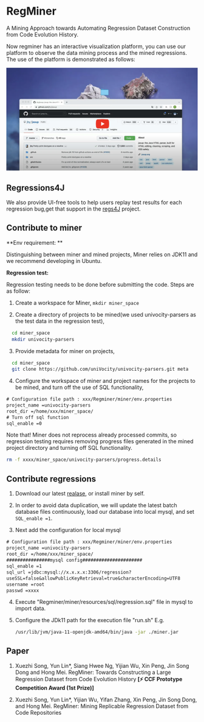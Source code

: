 # RegMiner

A Mining Approach towards Automating Regression Dataset Construction from Code Evolution History.

Now regminer has an interactive visualization platform, you can use our platform to observe the data mining process and
the mined regressions.
The use of the platform is demonstrated as follows:

[![RegMiner Data Platform](https://github.com/SongXueZhi/images/blob/main/regminer/platshow.png)](https://youtu.be/yzcM9Y4unok "RegMiner Data Platform")

## Regressions4J

We also provide UI-free tools to help users replay test results for each regression bug,get that support in
the [regs4J](https://github.com/SongXueZhi/regressions4j) project.

## Contribute to miner

**Env requirement: **

Distinguishing between miner and mined projects, Miner relies on JDK11 and we recommend developing in Ubuntu.

**Regression test:**

Regression testing needs to be done before submitting the code. Steps are as follow:

1. Create a workspace for Miner,
   ``mkdir miner_space``

2. Create a directory of projects to be mined(we used univocity-parsers as the test data in the regression test),

```bash
  cd miner_space
  mkdir univocity-parsers
```

3. Provide metadata for miner on projects,

```bash
  cd miner_space
  git clone https://github.com/uniVocity/univocity-parsers.git meta
```

4. Configure the workspace of miner and project names for the projects to be mined, and turn off the use of SQL
   functionality,

```properties
# Configuration file path : xxx/Regminer/miner/env.properties
project_name =univocity-parsers
root_dir =/home/xxx/miner_space/
# Turn off sql function
sql_enable =0
```

Note that! Miner does not reprocess already processed commits, so regression testing requires removing progress files
generated in the mined project directory and turning off SQL functionality.

```bash
rm -f xxxx/miner_space/univocity-parsers/progress.details
```

## Contribute regressions

1. Download our latest [realase](https://github.com/SongXueZhi/RegMiner/releases), or install miner by self.

2. In order to avoid data duplication, we will update the latest batch database files continuously, load our database
   into local mysql, and set ``SQL_enable =1``.

3. Next add the configuration for local mysql

```properties
# Configuration file path : xxx/Regminer/miner/env.properties
project_name =univocity-parsers
root_dir =/home/xxx/miner_space/
################mysql config######################
sql_enable =1
sql_url =jdbc:mysql://x.x.x.x:3306/regression?useSSL=false&allowPublicKeyRetrieval=true&characterEncoding=UTF8
username =root
passwd =xxxx
```

4. Execute "Regminer/miner/resources/sql/regression.sql" file in mysql to import data.

5. Configure the JDk11 path for the execution file "run.sh"
   E.g.

   ```bash
   /usr/lib/jvm/java-11-openjdk-amd64/bin/java -jar ./miner.jar
   ```

## Paper

1. Xuezhi Song, Yun Lin*, Siang Hwee Ng, Yijian Wu, Xin Peng, Jin Song Dong and Hong Mei. RegMiner: Towards Constructing
   a Large Regression Dataset from Code Evolution History  **[⚡ CCF Prototype Competition Award (1st Prize)]**

2. Xuezhi Song, Yun Lin*, Yijian Wu, Yifan Zhang, Xin Peng, Jin Song Dong, and Hong Mei. RegMiner: Mining Replicable
   Regression Dataset from Code Repositories

